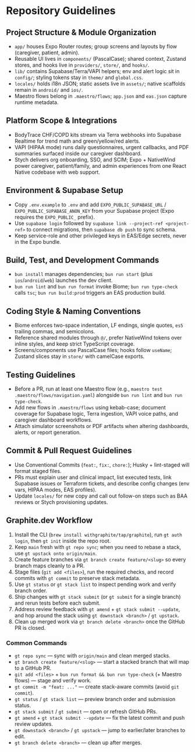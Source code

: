# Repository Guidelines

## Project Structure & Module Organization
- `app/` houses Expo Router routes; group screens and layouts by flow (caregiver, patient, admin).
- Reusable UI lives in `components/` (PascalCase); shared context, Zustand stores, and hooks live in `providers/`, `store/`, and `hooks/`.
- `lib/` contains Supabase/Terra/VAPI helpers; env and alert logic sit in `config/`; styling tokens stay in `theme/` and `global.css`.
- `locales/` holds i18n JSON; static assets live in `assets/`; native scaffolds remain in `android/` and `ios/`.
- Maestro flows belong in `.maestro/flows`; `app.json` and `eas.json` capture runtime metadata.

## Platform Scope & Integrations
- BodyTrace CHF/COPD kits stream via Terra webhooks into Supabase Realtime for trend math and green/yellow/red alerts.
- VAPI (HIPAA mode) runs daily questionnaires, urgent callbacks, and PDF summaries surfaced inside our caregiver dashboard.
- Stych delivers org onboarding, SSO, and SCIM; Expo + NativeWind power caregiver, patient/family, and admin experiences from one React Native codebase with web support.

## Environment & Supabase Setup
- Copy `.env.example` to `.env` and add `EXPO_PUBLIC_SUPABASE_URL` / `EXPO_PUBLIC_SUPABASE_ANON_KEY` from your Supabase project (Expo requires the `EXPO_PUBLIC_` prefix).
- Use `supabase login` followed by `supabase link --project-ref <project-ref>` to connect migrations, then `supabase db push` to sync schema.
- Keep service-role and other privileged keys in EAS/Edge secrets, never in the Expo bundle.

## Build, Test, and Development Commands
- `bun install` manages dependencies; `bun run start` (plus `ios`/`android`/`web`) launches the dev client.
- `bun run lint` and `bun run format` invoke Biome; `bun run type-check` calls `tsc`; `bun run build:prod` triggers an EAS production build.

## Coding Style & Naming Conventions
- Biome enforces two-space indentation, LF endings, single quotes, `es5` trailing commas, and semicolons.
- Reference shared modules through `@/`, prefer NativeWind tokens over inline styles, and keep strict TypeScript coverage.
- Screens/components use PascalCase files; hooks follow `useName`; Zustand slices stay in `store/` with camelCase exports.

## Testing Guidelines
- Before a PR, run at least one Maestro flow (e.g., `maestro test .maestro/flows/navigation.yaml`) alongside `bun run lint` and `bun run type-check`.
- Add new flows in `.maestro/flows` using kebab-case; document coverage for Supabase logic, Terra ingestion, VAPI voice paths, and caregiver dashboard workflows.
- Attach simulator screenshots or PDF artifacts when altering dashboards, alerts, or report generation.

## Commit & Pull Request Guidelines
- Use Conventional Commits (`feat:`, `fix:`, `chore:`); Husky + lint-staged will format staged files.
- PRs must explain user and clinical impact, list executed tests, link Supabase issues or Terraform tickets, and describe config changes (env vars, HIPAA modes, EAS profiles).
- Update `locales/` for new copy and call out follow-on steps such as BAA reviews or Stych provisioning updates.

## Graphite.dev Workflow
1. Install the CLI (`brew install withgraphite/tap/graphite`), run `gt auth login`, then `gt init` inside the repo root.
2. Keep `main` fresh with `gt repo sync`; when you need to rebase a stack, use `gt upstack onto origin/main`.
3. Create feature branches via `gt branch create feature/<slug>` so every branch maps cleanly to a PR.
4. Stage files (`git add <files>`), run the required checks, and record commits with `gt commit` to preserve stack metadata.
5. Use `gt status` or `gt stack list` to inspect pending work and verify branch order.
6. Ship changes with `gt stack submit` (or `gt submit` for a single branch) and rerun tests before each submit.
7. Address review feedback with `gt amend` + `gt stack submit --update`, and hop around the stack using `gt downstack <branch>` / `gt upstack`.
8. Clean up merged work via `gt branch delete <branch>` once the GitHub PR is closed.

### Common Commands
- `gt repo sync` — sync with `origin/main` and clean merged stacks.
- `gt branch create feature/<slug>` — start a stacked branch that will map to a GitHub PR.
- `git add <files>` + `bun run format && bun run type-check` (+ Maestro flows) — stage and verify work.
- `gt commit -m "feat: ..."` — create stack-aware commits (avoid `git commit`).
- `gt status` / `gt stack list` — preview branch order and submission status.
- `gt stack submit` / `gt submit` — open or refresh GitHub PRs.
- `gt amend` + `gt stack submit --update` — fix the latest commit and push review updates.
- `gt downstack <branch>` / `gt upstack` — jump to earlier/later branches to edit.
- `gt branch delete <branch>` — clean up after merges.

